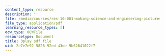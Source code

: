 ```yaml
---
content_type: resource
description: ''
file: /media/courses/res-10-001-making-science-and-engineering-pictures-a-practical-guide-to-presenting-your-work-spring-2016/2e7e7e92582692ed43de9b62641022f7_PBggBCnfbC8.pdf
file_type: application/pdf
learning_resource_types: []
ocw_type: OCWFile
resourcetype: Document
title: 3play pdf file
uid: 2e7e7e92-5826-92ed-43de-9b62641022f7
---
```

